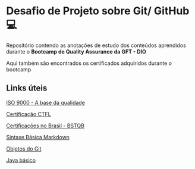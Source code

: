 # Desafio de Projeto sobre Git/ GitHub :computer:
Repositório contendo as anotações de estudo dos conteúdos aprendidos durante o **Bootcamp de Quality Assurance da GFT - DIO**

Aqui também são encontrados os certificados adquiridos durante o bootcamp

## Links úteis

[ISO 9000 - A base da qualidade](https://qualidadeuniso.files.wordpress.com/2012/09/nbr-iso-9000-2005.pdf)

[Certificação CTFL](https://www.istqb.org/certifications/certified-tester-foundation-level)

[Certificações no Brasil - BSTQB](https://bstqb.org.br/b9/)

[Sintaxe Básica Markdown](https://www.markdownguide.org/basic-syntax/)

[Objetos do Git](https://yunwuxin1.gitbooks.io/git/content/pt-br/2f43a18152712fdc540f15b0a67e9786/eabfce06abf3d61cb56302bae6b62e77.html)

[Java básico](https://glysns.gitbook.io/java-basico)

